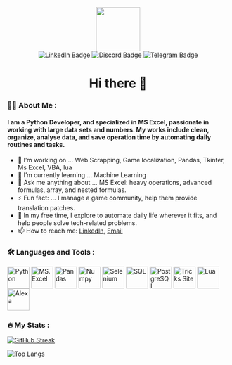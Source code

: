 <div id="header" align="center">
  <img src="https://media.giphy.com/media/M9gbBd9nbDrOTu1Mqx/giphy.gif" width="100"/>
</div>

<div id="badges" align="center">
  <a href="your-linkedin-URL">
    <img src="https://img.shields.io/badge/LinkedIn-blue?style=for-the-badge&logo=linkedin&logoColor=white" alt="LinkedIn Badge"/>
  </a>
  <a href="your-youtube-URL">
    <img src="https://img.shields.io/badge/Discord-blueviolet?style=for-the-badge&logo=discord&logoColor=white" alt="Discord Badge"/>
  </a>
  <a href="your-twitter-URL">
    <img src="https://img.shields.io/badge/Telegram-0088cc?style=for-the-badge&logo=telegram&logoColor=white" alt="Telegram Badge"/>
  </a>
</div>

<h1 align="center">Hi there 👋</h1>
<!--
<div align="center">
  <img src="https://media.giphy.com/media/dWesBcTLavkZuG35MI/giphy.gif" width="600" height="300"/>
</div>
-->

### :man_technologist: About Me :
#### I am a Python Developer, and specialized in MS Excel, passionate in working with large data sets and numbers. My works include clean, organize, analyse data, and save operation time by automating daily routines and tasks.

- 🔭 I’m working on ... Web Scrapping, Game localization, Pandas, Tkinter, Ms Excel, VBA, lua
- 🌱 I’m currently learning ... Machine Learning
- 💬 Ask me anything about ... MS Excel: heavy operations, advanced formulas, array, and nested formulas.
- ⚡ Fun fact: ... I manage a game community, help them provide translation patches.
- 🤾 In my free time, I explore to automate daily life wherever it fits, and help people solve tech-related problems.
- 📫 How to reach me: [LinkedIn](https://www.linkedin.com/in/girupakaran-thivaharan-605491254/), [Email](mailto:giru3091@yahoo.com)



### :hammer_and_wrench: Languages and Tools :
<a href="URL_REDIRECT" target="blank"><img align="center" src="https://img.icons8.com/color/512/python.png" height="50" title="Python" /></a>
<a href="URL_REDIRECT" target="blank"><img align="center" src="https://img.icons8.com/color/512/ms-excel.png" height="50" title="MS.Excel" /></a>
<a href="URL_REDIRECT" target="blank"><img align="center" src="https://img.icons8.com/color/512/pandas.png" height="50" title="Pandas" /></a>
<a href="URL_REDIRECT" target="blank"><img align="center" src="https://img.icons8.com/color/512/numpy.png" height="50" title="Numpy" /></a>
<a href="URL_REDIRECT" target="blank"><img align="center" src="https://img.icons8.com/color/512/selenium-test-automation.png" height="50" title="Selenium" /></a>
<a href="URL_REDIRECT" target="blank"><img align="center" src="https://img.icons8.com/external-soft-fill-juicy-fish/512/external-sql-coding-and-development-soft-fill-soft-fill-juicy-fish.png" height="50" title="SQL"/></a>
<a href="URL_REDIRECT" target="blank"><img align="center" src="https://img.icons8.com/color/512/postgreesql.png" height="50" title="PostgreSQL" /></a>
<a href="URL_REDIRECT" target="blank"><img align="center" src="https://img.icons8.com/color/512/console.png" height="50" title="Tricks Site" /></a>
<a href="URL_REDIRECT" target="blank"><img align="center" src="https://img.icons8.com/nolan/512/lua-language.png" height="50" title="Lua" /></a>
<a href="URL_REDIRECT" target="blank"><img align="center" src="https://img.icons8.com/color/512/amazon-alexa-logo.png" height="50" title="Alexa" /></a>




### :fire: My Stats :

[![GitHub Streak](http://github-readme-streak-stats.herokuapp.com?user=Giru-Han&theme=dark&background=000000)](https://git.io/streak-stats)

[![Top Langs](https://github-readme-stats.vercel.app/api/top-langs/?username=Giru-Han&layout=compact&theme=vision-friendly-dark)](https://github.com/anuraghazra/github-readme-stats)

<!--
**Giru-Han/giru-han** is a ✨ _special_ ✨ repository because its `README.md` (this file) appears on your GitHub profile.
- 👯 I’m looking to collaborate on ...
Here are some ideas to get you started:

<div>
  <img src="https://github.com/devicons/devicon/blob/master/icons/java/java-original-wordmark.svg" title="Java" alt="Java" width="40" height="40"/>&nbsp;
  <img src="https://github.com/devicons/devicon/blob/master/icons/react/react-original-wordmark.svg" title="React" alt="React" width="40" height="40"/>&nbsp;
  <img src="https://github.com/devicons/devicon/blob/master/icons/spring/spring-original-wordmark.svg" title="Spring" alt="Spring" width="40" height="40"/>&nbsp;
  <img src="https://github.com/devicons/devicon/blob/master/icons/materialui/materialui-original.svg" title="Material UI" alt="Material UI" width="40" height="40"/>&nbsp;
  <img src="https://github.com/devicons/devicon/blob/master/icons/flutter/flutter-original.svg" title="Flutter" alt="Flutter" width="40" height="40"/>&nbsp;
  <img src="https://github.com/devicons/devicon/blob/master/icons/redux/redux-original.svg" title="Redux" alt="Redux " width="40" height="40"/>&nbsp;
  <img src="https://github.com/devicons/devicon/blob/master/icons/css3/css3-plain-wordmark.svg"  title="CSS3" alt="CSS" width="40" height="40"/>&nbsp;
  <img src="https://github.com/devicons/devicon/blob/master/icons/html5/html5-original.svg" title="HTML5" alt="HTML" width="40" height="40"/>&nbsp;
  <img src="https://github.com/devicons/devicon/blob/master/icons/javascript/javascript-original.svg" title="JavaScript" alt="JavaScript" width="40" height="40"/>&nbsp;
  <img src="https://github.com/devicons/devicon/blob/master/icons/firebase/firebase-plain-wordmark.svg" title="Firebase" alt="Firebase" width="40" height="40"/>&nbsp;
  <img src="https://github.com/devicons/devicon/blob/master/icons/gatsby/gatsby-original.svg" title="Gatsby"  alt="Gatsby" width="40" height="40"/>&nbsp;
  <img src="https://github.com/devicons/devicon/blob/master/icons/mysql/mysql-original-wordmark.svg" title="MySQL"  alt="MySQL" width="40" height="40"/>&nbsp;
  <img src="https://github.com/devicons/devicon/blob/master/icons/nodejs/nodejs-original-wordmark.svg" title="NodeJS" alt="NodeJS" width="40" height="40"/>&nbsp;
  <img src="https://github.com/devicons/devicon/blob/master/icons/amazonwebservices/amazonwebservices-plain-wordmark.svg" title="AWS" alt="AWS" width="40" height="40"/>&nbsp;
  <img src="https://github.com/devicons/devicon/blob/master/icons/git/git-original-wordmark.svg" title="Git" **alt="Git" width="40" height="40"/>
</div>
-->
